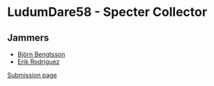 # LudumDare58 - Specter Collector

## Jammers
- [Björn Bengtsson](https://github.com/IsBebs)
- [Erik Rodriguez](https://github.com/Luffiez)

[Submission page](https://ldjam.com/events/ludum-dare/58/$417407)
